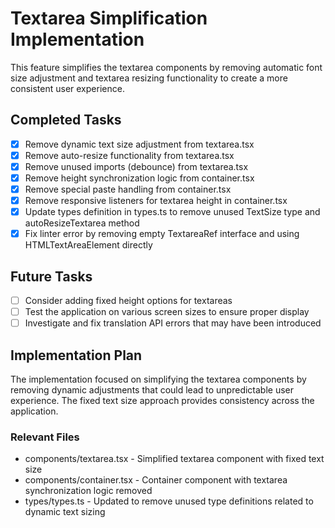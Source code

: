 # Textarea Simplification Implementation

This feature simplifies the textarea components by removing automatic font size adjustment and textarea resizing functionality to create a more consistent user experience.

## Completed Tasks

- [x] Remove dynamic text size adjustment from textarea.tsx
- [x] Remove auto-resize functionality from textarea.tsx
- [x] Remove unused imports (debounce) from textarea.tsx
- [x] Remove height synchronization logic from container.tsx
- [x] Remove special paste handling from container.tsx
- [x] Remove responsive listeners for textarea height in container.tsx
- [x] Update types definition in types.ts to remove unused TextSize type and autoResizeTextarea method
- [x] Fix linter error by removing empty TextareaRef interface and using HTMLTextAreaElement directly

## Future Tasks

- [ ] Consider adding fixed height options for textareas
- [ ] Test the application on various screen sizes to ensure proper display
- [ ] Investigate and fix translation API errors that may have been introduced

## Implementation Plan

The implementation focused on simplifying the textarea components by removing dynamic adjustments that could lead to unpredictable user experience. The fixed text size approach provides consistency across the application.

### Relevant Files

- components/textarea.tsx - Simplified textarea component with fixed text size
- components/container.tsx - Container component with textarea synchronization logic removed
- types/types.ts - Updated to remove unused type definitions related to dynamic text sizing 